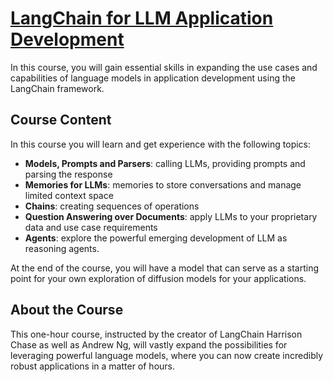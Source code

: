 # [LangChain for LLM Application Development](https://learn.deeplearning.ai/langchain/lesson/1/introduction)

In this course, you will gain essential skills in expanding the use cases and capabilities of language models in application development using the LangChain framework.

## Course Content

In this course you will learn and get experience with the following topics:

- **Models, Prompts and Parsers**: calling LLMs, providing prompts and parsing the response
- **Memories for LLMs**: memories to store conversations and manage limited context space
- **Chains**: creating sequences of operations
- **Question Answering over Documents**: apply LLMs to your proprietary data and use case requirements
- **Agents**: explore the powerful emerging development of LLM as reasoning agents.

At the end of the course, you will have a model that can serve as a starting point for your own exploration of diffusion models for your applications.

## About the Course

This one-hour course, instructed by the creator of LangChain Harrison Chase as well as Andrew Ng, will vastly expand the possibilities for leveraging powerful language models, where you can now create incredibly robust applications in a matter of hours.
